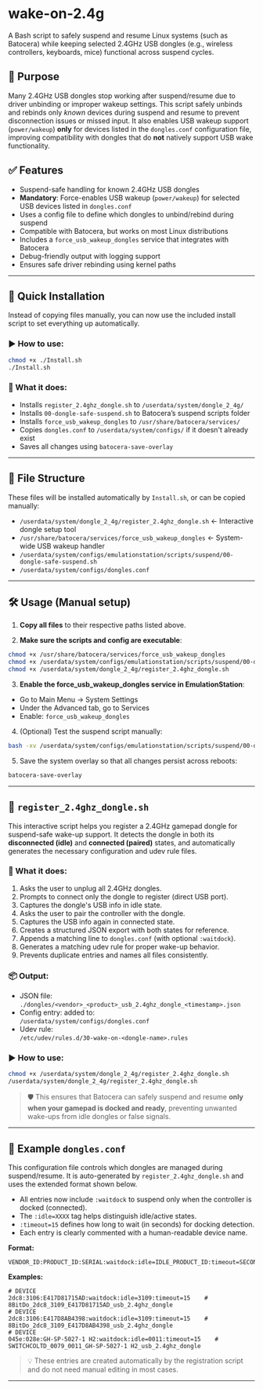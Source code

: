 # wake-on-2.4g

A Bash script to safely suspend and resume Linux systems (such as Batocera) while keeping selected 2.4GHz USB dongles (e.g., wireless controllers, keyboards, mice) functional across suspend cycles.

## 🎯 Purpose

Many 2.4GHz USB dongles stop working after suspend/resume due to driver unbinding or improper wakeup settings. This script safely unbinds and rebinds only *known* devices during suspend and resume to prevent disconnection issues or missed input. It also enables USB wakeup support (`power/wakeup`) **only** for devices listed in the `dongles.conf` configuration file, improving compatibility with dongles that do **not** natively support USB wake functionality.

## ✅ Features

- Suspend-safe handling for known 2.4GHz USB dongles
- **Mandatory**: Force-enables USB wakeup (`power/wakeup`) for selected USB devices listed in `dongles.conf`
- Uses a config file to define which dongles to unbind/rebind during suspend
- Compatible with Batocera, but works on most Linux distributions
- Includes a `force_usb_wakeup_dongles` service that integrates with Batocera
- Debug-friendly output with logging support
- Ensures safe driver rebinding using kernel paths

---

## 🚀 Quick Installation

Instead of copying files manually, you can now use the included install script to set everything up automatically.

### ▶️ How to use:

```bash
chmod +x ./Install.sh
./Install.sh
```

### 🧰 What it does:

- Installs `register_2.4ghz_dongle.sh` to `/userdata/system/dongle_2_4g/`
- Installs `00-dongle-safe-suspend.sh` to Batocera’s suspend scripts folder
- Installs `force_usb_wakeup_dongles` to `/usr/share/batocera/services/`
- Copies `dongles.conf` to `/userdata/system/configs/` if it doesn't already exist
- Saves all changes using `batocera-save-overlay`

---

## 📁 File Structure

These files will be installed automatically by `Install.sh`, or can be copied manually:

- `/userdata/system/dongle_2_4g/register_2.4ghz_dongle.sh`        ← Interactive dongle setup tool
- `/usr/share/batocera/services/force_usb_wakeup_dongles`         ← System-wide USB wakeup handler
- `/userdata/system/configs/emulationstation/scripts/suspend/00-dongle-safe-suspend.sh`
- `/userdata/system/configs/dongles.conf`

---

## 🛠️ Usage (Manual setup)

1. **Copy all files** to their respective paths listed above.

2. **Make sure the scripts and config are executable**:

```bash
chmod +x /usr/share/batocera/services/force_usb_wakeup_dongles
chmod +x /userdata/system/configs/emulationstation/scripts/suspend/00-dongle-safe-suspend.sh
chmod +x /userdata/system/dongle_2_4g/register_2.4ghz_dongle.sh
```

3. **Enable the force_usb_wakeup_dongles service in EmulationStation**:

- Go to Main Menu → System Settings
- Under the Advanced tab, go to Services
- Enable: `force_usb_wakeup_dongles`

4. (Optional) Test the suspend script manually:

```bash
bash -xv /userdata/system/configs/emulationstation/scripts/suspend/00-dongle-safe-suspend.sh
```

5. Save the system overlay so that all changes persist across reboots:

```bash
batocera-save-overlay
```

---

## 🔌 `register_2.4ghz_dongle.sh`

This interactive script helps you register a 2.4GHz gamepad dongle for suspend-safe wake-up support. It detects the dongle in both its **disconnected (idle)** and **connected (paired)** states, and automatically generates the necessary configuration and udev rule files.

### 🧰 What it does:

1. Asks the user to unplug all 2.4GHz dongles.
2. Prompts to connect only the dongle to register (direct USB port).
3. Captures the dongle's USB info in idle state.
4. Asks the user to pair the controller with the dongle.
5. Captures the USB info again in connected state.
6. Creates a structured JSON export with both states for reference.
7. Appends a matching line to `dongles.conf` (with optional `:waitdock`).
8. Generates a matching udev rule for proper wake-up behavior.
9. Prevents duplicate entries and names all files consistently.

### 📦 Output:

- JSON file: `./dongles/<vendor>_<product>_usb_2.4ghz_dongle_<timestamp>.json`
- Config entry: added to:  
  `/userdata/system/configs/dongles.conf`
- Udev rule:  
  `/etc/udev/rules.d/30-wake-on-<dongle-name>.rules`

### ▶️ How to use:

```bash
chmod +x /userdata/system/dongle_2_4g/register_2.4ghz_dongle.sh
/userdata/system/dongle_2_4g/register_2.4ghz_dongle.sh
```

> 🛡️ This ensures that Batocera can safely suspend and resume **only when your gamepad is docked and ready**, preventing unwanted wake-ups from idle dongles or false signals.

---

## 🔧 Example `dongles.conf`

This configuration file controls which dongles are managed during suspend/resume. It is auto-generated by `register_2.4ghz_dongle.sh` and uses the extended format shown below.

- All entries now include `:waitdock` to suspend only when the controller is docked (connected).
- The `:idle=XXXX` tag helps distinguish idle/active states.
- `:timeout=15` defines how long to wait (in seconds) for docking detection.
- Each entry is clearly commented with a human-readable device name.

**Format:**

```
VENDOR_ID:PRODUCT_ID:SERIAL:waitdock:idle=IDLE_PRODUCT_ID:timeout=SECONDS
```

**Examples:**

```
# DEVICE
2dc8:3106:E417D81715AD:waitdock:idle=3109:timeout=15    # 8BitDo_2dc8_3109_E417D81715AD_usb_2.4ghz_dongle
# DEVICE
2dc8:3106:E417D8AB4398:waitdock:idle=3109:timeout=15    # 8BitDo_2dc8_3109_E417D8AB4398_usb_2.4ghz_dongle
# DEVICE
045e:028e:GH-SP-5027-1 H2:waitdock:idle=0011:timeout=15    # SWITCHCOLTD_0079_0011_GH-SP-5027-1 H2_usb_2.4ghz_dongle
```

> 💡 These entries are created automatically by the registration script and do not need manual editing in most cases.
---

